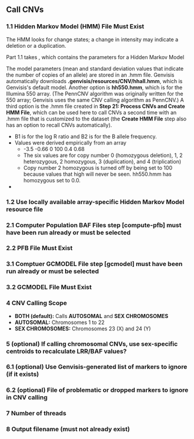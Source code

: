 ## Call CNVs

### 1.1 Hidden Markov Model (HMM) File Must Exist
The HMM looks for change states; a change in intensity may indicate a deletion or a duplication.


Part 1.1 takes , which contains the parameters for a Hidden Markov Model

The model parameters (mean and standard deviation values that indicate the number of copies of an allele) are stored in an .hmm file. Genvisis automatically downloads **.genvisis/resources/CNV/hhall.hmm**, which is Genvisis's default model. Another option is **hh550.hmm**, which is for the Illumina 550 array. (The PennCNV algorithm was originally written for the 550 array; Genvisis uses the same CNV calling algorithm as PennCNV.) A third option is the .hmm file created in **Step 21: Process CNVs and Create HMM File**, which can be used here to call CNVs a second time with an .hmm file that is customized to the dataset (the **Create HMM File** step also has an option to recall CNVs automatically).

* B1 is for the log R ratio and B2 is for the B allele frequency.
* Values were derived empirically from an array
  * -3.5	-0.66	0	100	0.4	0.68
  * The six values are for copy number 0 (homozygous deletion), 1, 2 heterozygous, 2 homozygous, 3 (duplication), and 4 (triplication)
  * Copy number 2 homozygous is turned off by being set to 100 because values that high will never be seen. hh550.hmm has homozygous set to 0.0.
* 




### 1.2 Use locally available array-specific Hidden Markov Model resource file

### 2.1 Computer Population BAF Files step [compute-pfb] must have been run already or must be selected

### 2.2 PFB File Must Exist

### 3.1 Comptuer GCMODEL File step [gcmodel] must have been run already or must be selected

### 3.2 GCMODEL File Must Exist

### 4 CNV Calling Scope
* **BOTH (default):** Calls **AUTOSOMAL** and **SEX CHROMOSOMES** 
* **AUTOSOMAL:** Chromosomes 1 to 22
* **SEX CHROMOSOMES:** Chromosomes 23 (X) and 24 (Y)

### 5 (optional) If calling chromosomal CNVs, use sex-specific centroids to recalculate LRR/BAF values?

### 6.1 (optional) Use Genvisis-generated list of markers to ignore (if it exists)

### 6.2 (optional) File of problematic or dropped markers to ignore in CNV calling

### 7 Number of threads

### 8 Output filename (must not already exist)
